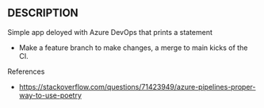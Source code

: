 ## DESCRIPTION

Simple app deloyed with Azure DevOps that prints a statement


- Make a feature branch to make changes, a merge to main kicks of the CI.



References
- https://stackoverflow.com/questions/71423949/azure-pipelines-proper-way-to-use-poetry
